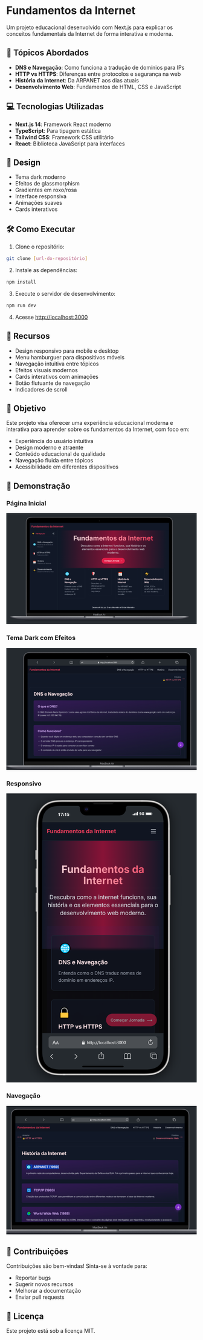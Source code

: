 # Fundamentos da Internet

Um projeto educacional desenvolvido com Next.js para explicar os conceitos fundamentais da Internet de forma interativa e moderna.

## 🚀 Tópicos Abordados

- **DNS e Navegação**: Como funciona a tradução de domínios para IPs
- **HTTP vs HTTPS**: Diferenças entre protocolos e segurança na web
- **História da Internet**: Da ARPANET aos dias atuais
- **Desenvolvimento Web**: Fundamentos de HTML, CSS e JavaScript

## 💻 Tecnologias Utilizadas

- **Next.js 14**: Framework React moderno
- **TypeScript**: Para tipagem estática
- **Tailwind CSS**: Framework CSS utilitário
- **React**: Biblioteca JavaScript para interfaces

## 🎨 Design

- Tema dark moderno
- Efeitos de glassmorphism
- Gradientes em roxo/rosa
- Interface responsiva
- Animações suaves
- Cards interativos

## 🛠️ Como Executar

1. Clone o repositório:

```bash
git clone [url-do-repositório]
```

2. Instale as dependências:

```bash
npm install
```

3. Execute o servidor de desenvolvimento:

```bash
npm run dev
```

4. Acesse [http://localhost:3000](http://localhost:3000)

## 📱 Recursos

- Design responsivo para mobile e desktop
- Menu hamburguer para dispositivos móveis
- Navegação intuitiva entre tópicos
- Efeitos visuais modernos
- Cards interativos com animações
- Botão flutuante de navegação
- Indicadores de scroll

## 🎯 Objetivo

Este projeto visa oferecer uma experiência educacional moderna e interativa para aprender sobre os fundamentos da Internet, com foco em:

- Experiência do usuário intuitiva
- Design moderno e atraente
- Conteúdo educacional de qualidade
- Navegação fluida entre tópicos
- Acessibilidade em diferentes dispositivos

## 📸 Demonstração

### Página Inicial

![Página Inicial](/public/images/home-screen.png)

### Tema Dark com Efeitos

![Tema Dark](/public/images/dark-theme.png)

### Responsivo

![Visualização Mobile](/public/images/mobile-view.png)

### Navegação

![Demonstração de Navegação](/public/images/navigation-demo.gif)

## 🤝 Contribuições

Contribuições são bem-vindas! Sinta-se à vontade para:

- Reportar bugs
- Sugerir novos recursos
- Melhorar a documentação
- Enviar pull requests

## 📄 Licença

Este projeto está sob a licença MIT.
